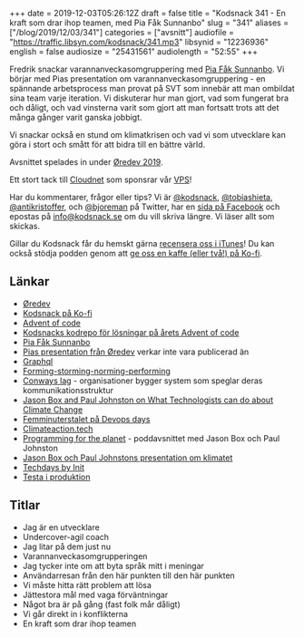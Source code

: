 +++
date = 2019-12-03T05:26:12Z
draft = false
title = "Kodsnack 341 - En kraft som drar ihop teamen, med Pia Fåk Sunnanbo"
slug = "341"
aliases = ["/blog/2019/12/03/341"]
categories = ["avsnitt"]
audiofile = "https://traffic.libsyn.com/kodsnack/341.mp3"
libsynid = "12236936"
english = false
audiosize = "25431561"
audiolength = "52:55"
+++

Fredrik snackar varannanveckasomgruppering med [Pia Fåk Sunnanbo](https://twitter.com/frusunnanbo). Vi börjar med Pias presentation om varannanveckasomgruppering - en spännande arbetsprocess man provat på SVT som innebär att man ombildat sina team varje iteration. Vi diskuterar hur man gjort, vad som fungerat bra och dåligt, och vad vinsterna varit som gjort att man fortsatt trots att det många gånger varit ganska jobbigt.

Vi snackar också en stund om klimatkrisen och vad vi som utvecklare kan göra i stort och smått för att bidra till en bättre värld.

Avsnittet spelades in under [Øredev 2019](https://oredev.org/).

Ett stort tack till [Cloudnet](http://www.cloudnet.se) som sponsrar vår [VPS](http://en.wikipedia.org/wiki/Virtual_private_server)!

Har du kommentarer, frågor eller tips? Vi är [@kodsnack](https://www.twitter.com/kodsnack), [@tobiashieta](https://www.twitter.com/tobiashieta), [@antikristoffer](https://www.twitter.com/antikristoffer), och [@bjoreman](https://www.twitter.com/bjoreman) på Twitter, har en [sida på Facebook](https://www.facebook.com/kodsnack) och epostas på [info@kodsnack.se](mailto:info@kodsnack.se) om du vill skriva längre. Vi läser allt som skickas.

Gillar du Kodsnack får du hemskt gärna [recensera oss i iTunes](http://itunes.apple.com/se/podcast/kodsnack/id561631498?l=en)! Du kan också stödja podden genom att <a href="https://ko-fi.com/kodsnack" rel="payment">ge oss en kaffe (eller två!) på Ko-fi</a>.

## Länkar ##
* [Øredev](https://oredev.org/)
* [Kodsnack på Ko-fi](https://ko-fi.com/kodsnack)
* [Advent of code](https://adventofcode.com/)
* [Kodsnacks kodrepo för lösningar på årets Advent of code](https://github.com/kodsnack/advent_of_code_2019)
* [Pia Fåk Sunnanbo](https://twitter.com/frusunnanbo)
* [Pias presentation från Øredev](https://oredev.org/sessions/every-other-week-reteaming-a-case-study) verkar inte vara publicerad än
* [Graphql](https://en.wikipedia.org/wiki/GraphQL)
* [Forming-storming-norming-performing](https://en.wikipedia.org/wiki/Tuckman%27s_stages_of_group_development)
* [Conways lag](https://en.wikipedia.org/wiki/Conway%27s_law) - organisationer bygger system som speglar deras kommunikationsstruktur
* [Jason Box and Paul Johnston on What Technologists can do about Climate Change](https://www.infoq.com/podcasts/technologists-initiative-on-climate/)
* [Femminuterstalet på Devops days](https://www.youtube.com/watch?v=yALo0FW3KIs)
* [Climateaction.tech](http://climateaction.tech/)
* [Programming for the planet](https://medium.com/bcgdv-engineering/programming-for-the-planet-df87f28e245b) - poddavsnittet med Jason Box och Paul Johnston
* [Jason Box och Paul Johnstons presentation om klimatet](https://www.infoq.com/presentations/vision-climate-change/)
* [Techdays by Init](https://www.meetup.com/Tech-Day-by-Init/)
* [Testa i produktion](https://www.youtube.com/watch?v=z-ATZTUgaAo)

## Titlar ##
* Jag är en utvecklare
* Undercover-agil coach
* Jag litar på dem just nu
* Varannanveckasomgrupperingen
* Jag tycker inte om att byta språk mitt i meningar
* Användarresan från den här punkten till den här punkten
* Vi måste hitta rätt problem att lösa
* Jättestora mål med vaga förväntningar
* Något bra är på gång (fast folk mår dåligt)
* Vi går direkt in i konflikterna
* En kraft som drar ihop teamen